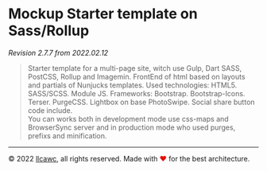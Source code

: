 # Mockup Starter template on Sass/Rollup

_Revision 2.7.7 from 2022.02.12_

> Starter template for a multi-page site, witch use Gulp, Dart SASS, PostCSS, Rollup and Imagemin. FrontEnd of html based on layouts and partials of Nunjucks templates. Used technologies: HTML5. SASS/SCSS. Module JS. Frameworks: Bootstrap. Bootstrap-Icons. Terser. PurgeCSS. Lightbox on base PhotoSwipe. Social share button code include.<br>
> You can works both in development mode use css-maps and BrowserSync server and in production mode who used purges, prefixs and minification.

---

&copy;&nbsp;2022 [llcawc](https://github.com/llcawc), all rights reserved. Made&nbsp;with&nbsp;<span style="color: #e60f0a;">&#10084;</span>&nbsp;for&nbsp;the&nbsp;best&nbsp;architecture.
